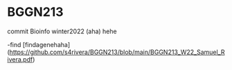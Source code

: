 # BGGN213
commit
Bioinfo winter2022
(aha)
hehe


-find [findagenehaha] (https://github.com/s4rivera/BGGN213/blob/main/BGGN213_W22_Samuel_Rivera.pdf)

